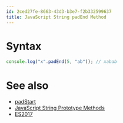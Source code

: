 ```yaml
---
id: 2ced27fe-8663-43d3-b3e7-f2b332599637
title: JavaScript String padEnd Method
---
```


# Syntax

``` javascript
console.log("x".padEnd(5, "ab")); // xabab
```

# See also

-   [padStart](20201112095657-javascript_string_padstart_method)
-   [JavaScript String Prototype
    Methods](20201112095341-javascript_string_prototype_methods)
-   [ES2017](20201026104538-es2017)

